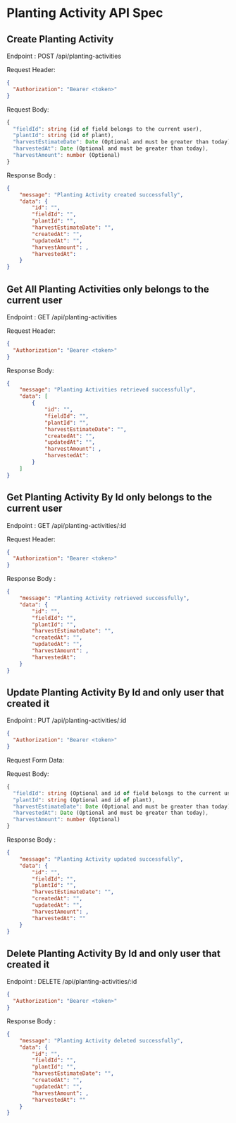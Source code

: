 # Planting Activity API Spec

## Create Planting Activity

Endpoint : POST /api/planting-activities

Request Header:

```json
{
  "Authorization": "Bearer <token>"
}
```

Request Body:

```ts
{
  "fieldId": string (id of field belongs to the current user),
  "plantId": string (id of plant),
  "harvestEstimateDate": Date (Optional and must be greater than today),
  "harvestedAt": Date (Optional and must be greater than today),
  "harvestAmount": number (Optional)
}
```

Response Body :

```json
{
    "message": "Planting Activity created successfully",
    "data": {
        "id": "",
        "fieldId": "",
        "plantId": "",
        "harvestEstimateDate": "",
        "createdAt": "",
        "updatedAt": "",
        "harvestAmount": ,
        "harvestedAt":
    }
}
```

## Get All Planting Activities only belongs to the current user

Endpoint : GET /api/planting-activities

Request Header:

```json
{
  "Authorization": "Bearer <token>"
}
```

Response Body:

```json
{
    "message": "Planting Activities retrieved successfully",
    "data": [
        {
            "id": "",
            "fieldId": "",
            "plantId": "",
            "harvestEstimateDate": "",
            "createdAt": "",
            "updatedAt": "",
            "harvestAmount": ,
            "harvestedAt":
        }
    ]
}
```

## Get Planting Activity By Id only belongs to the current user

Endpoint : GET /api/planting-activities/:id

Request Header:

```json
{
  "Authorization": "Bearer <token>"
}
```

Response Body :

```json
{
    "message": "Planting Activity retrieved successfully",
    "data": {
        "id": "",
        "fieldId": "",
        "plantId": "",
        "harvestEstimateDate": "",
        "createdAt": "",
        "updatedAt": "",
        "harvestAmount": ,
        "harvestedAt":
    }
}
```

## Update Planting Activity By Id and only user that created it

Endpoint : PUT /api/planting-activities/:id

```json
{
  "Authorization": "Bearer <token>"
}
```

Request Form Data:

Request Body:

```ts
{
  "fieldId": string (Optional and id of field belongs to the current user),
  "plantId": string (Optional and id of plant),
  "harvestEstimateDate": Date (Optional and must be greater than today),
  "harvestedAt": Date (Optional and must be greater than today),
  "harvestAmount": number (Optional)
}
```

Response Body :

```json
{
    "message": "Planting Activity updated successfully",
    "data": {
        "id": "",
        "fieldId": "",
        "plantId": "",
        "harvestEstimateDate": "",
        "createdAt": "",
        "updatedAt": "",
        "harvestAmount": ,
        "harvestedAt": ""
    }
}
```

## Delete Planting Activity By Id and only user that created it

Endpoint : DELETE /api/planting-activities/:id

```json
{
  "Authorization": "Bearer <token>"
}
```

Response Body :

```json
{
    "message": "Planting Activity deleted successfully",
    "data": {
        "id": "",
        "fieldId": "",
        "plantId": "",
        "harvestEstimateDate": "",
        "createdAt": "",
        "updatedAt": "",
        "harvestAmount": ,
        "harvestedAt": ""
    }
}
```
